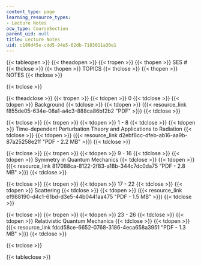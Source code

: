 ```yaml
---
content_type: page
learning_resource_types:
- Lecture Notes
ocw_type: CourseSection
parent_uid: null
title: Lecture Notes
uid: c189d45e-cdd5-94e5-62db-7183011a30e1
---
```


{{< tableopen >}}
{{< theadopen >}}
{{< tropen >}}
{{< thopen >}}
SES #
{{< thclose >}}
{{< thopen >}}
TOPICS
{{< thclose >}}
{{< thopen >}}
NOTES
{{< thclose >}}

{{< trclose >}}

{{< theadclose >}}
{{< tropen >}}
{{< tdopen >}}
0
{{< tdclose >}}
{{< tdopen >}}
Background
{{< tdclose >}}
{{< tdopen >}}
({{< resource_link f855de05-634e-08a1-a4c3-888ca86bf2b2 "PDF" >}})
{{< tdclose >}}

{{< trclose >}}
{{< tropen >}}
{{< tdopen >}}
1 - 8
{{< tdclose >}}
{{< tdopen >}}
Time-dependent Perturbation Theory and Applications to Radiation
{{< tdclose >}}
{{< tdopen >}}
({{< resource_link d2ebf6cc-dfeb-ab16-aa9b-87a25258e2ff "PDF - 2.2 MB" >}})
{{< tdclose >}}

{{< trclose >}}
{{< tropen >}}
{{< tdopen >}}
9 - 16
{{< tdclose >}}
{{< tdopen >}}
Symmetry in Quantum Mechanics
{{< tdclose >}}
{{< tdopen >}}
({{< resource_link 817088ca-8122-2f83-a18b-344c7dc0da75 "PDF - 2.8 MB" >}})
{{< tdclose >}}

{{< trclose >}}
{{< tropen >}}
{{< tdopen >}}
17 - 22
{{< tdclose >}}
{{< tdopen >}}
Scattering
{{< tdclose >}}
{{< tdopen >}}
({{< resource_link ef988190-d4c1-61bd-d3e5-44b0441aa475 "PDF - 1.5 MB" >}})
{{< tdclose >}}

{{< trclose >}}
{{< tropen >}}
{{< tdopen >}}
23 - 26
{{< tdclose >}}
{{< tdopen >}}
Relativistic Quantum Mechanics
{{< tdclose >}}
{{< tdopen >}}
({{< resource_link fdcd58ce-6652-0768-3186-4eca658a3951 "PDF - 1.3 MB" >}})
{{< tdclose >}}

{{< trclose >}}

{{< tableclose >}}